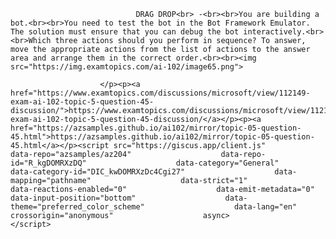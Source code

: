 <p class="card-text">
							
								DRAG DROP<br> -<br><br>You are building a bot.<br><br>You need to test the bot in the Bot Framework Emulator. The solution must ensure that you can debug the bot interactively.<br><br>Which three actions should you perform in sequence? To answer, move the appropriate actions from the list of actions to the answer area and arrange them in the correct order.<br><br><img src="https://img.examtopics.com/ai-102/image65.png">
							
						</p><p><a href="https://www.examtopics.com/discussions/microsoft/view/112149-exam-ai-102-topic-5-question-45-discussion/">https://www.examtopics.com/discussions/microsoft/view/112149-exam-ai-102-topic-5-question-45-discussion/</a></p><p><a href="https://azsamples.github.io/ai102/mirror/topic-05-question-45.html">https://azsamples.github.io/ai102/mirror/topic-05-question-45.html</a></p><script src="https://giscus.app/client.js"                    data-repo="azsamples/az204"                    data-repo-id="R_kgDOMRXzDQ"                    data-category="General"                    data-category-id="DIC_kwDOMRXzDc4Cgi27"                    data-mapping="pathname"                    data-strict="1"                    data-reactions-enabled="0"                    data-emit-metadata="0"                    data-input-position="bottom"                    data-theme="preferred_color_scheme"                    data-lang="en"                    crossorigin="anonymous"                    async>                    </script>